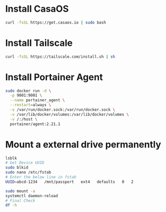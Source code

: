 # Install CasaOS
```bash
curl -fsSL https://get.casaos.io | sudo bash
```
# Install Tailscale
```bash
curl -fsSL https://tailscale.com/install.sh | sh
```

# Install Portainer Agent
```bash
sudo docker run -d \
  -p 9001:9001 \
  --name portainer_agent \
  --restart=always \
  -v /var/run/docker.sock:/var/run/docker.sock \
  -v /var/lib/docker/volumes:/var/lib/docker/volumes \
  -v /:/host \
  portainer/agent:2.21.1
  ```

# Mount a external drive permanently

```bash
lsblk
# Get Device UUID
sudo blkid
sudo nano /etc/fstab
# Enter the below line in fstab
UUID=abcd-1234   /mnt/passport   ext4   defaults   0   2

sudo mount -a
systemctl daemon-reload
# Final Check
df -h
```
